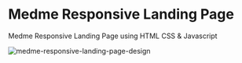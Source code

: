 # Medme Responsive Landing Page
Medme Responsive Landing Page using HTML CSS &amp; Javascript


![medme-responsive-landing-page-design](https://user-images.githubusercontent.com/57999016/147378276-aa5b8a1b-1afe-4cc4-ab44-13ef161b3243.png)
